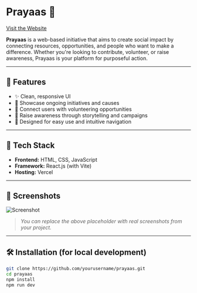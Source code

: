 # Prayaas 🌱

[Visit the Website](https://prayaas-seven.vercel.app)

**Prayaas** is a web-based initiative that aims to create social impact by connecting resources, opportunities, and people who want to make a difference. Whether you're looking to contribute, volunteer, or raise awareness, Prayaas is your platform for purposeful action.

---

## 🌟 Features

- ✨ Clean, responsive UI
- 📢 Showcase ongoing initiatives and causes
- 🤝 Connect users with volunteering opportunities
- 💬 Raise awareness through storytelling and campaigns
- 🧠 Designed for easy use and intuitive navigation

---

## 🚀 Tech Stack

- **Frontend:** HTML, CSS, JavaScript
- **Framework:** React.js (with Vite)
- **Hosting:** Vercel

---

## 📸 Screenshots

![Screenshot](https://via.placeholder.com/800x400.png?text=Insert+Your+Screenshot+Here)

> _You can replace the above placeholder with real screenshots from your project._

---

## 🛠️ Installation (for local development)

```bash
git clone https://github.com/yourusername/prayaas.git
cd prayaas
npm install
npm run dev
